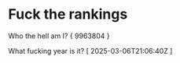 # Fuck the rankings

Who the hell am I?
{ 9963804 }

What fucking year is it?
[ 2025-03-06T21:06:40Z ]
